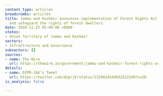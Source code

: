 ```yaml
---
content_type: articles
breadcrumbs: articles
title: Jammu and Kashmir announces implementation of Forest Rights Act, 2006, to grant
  and safeguard the rights of forest dwellers
date: 2020-11-25 05:00:00 +0000
states:
- Union Territory of Jammu and Kashmir
sectors:
- Infrastructure and Governance
subsectors: []
sources:
- name: The Wire
  url: https://thewire.in/government/jammu-and-kashmir-forest-rights-act
details:
- name: DIPR-J&K’s Tweet
  url: https://twitter.com/diprjk/status/1329024544032522240?s=20
is_analysis: false

---
```

